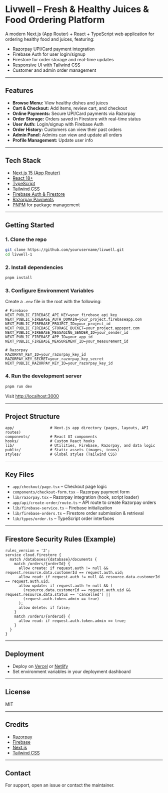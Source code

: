# Livwell – Fresh & Healthy Juices & Food Ordering Platform

A modern Next.js (App Router) + React + TypeScript web application for ordering healthy food and juices, featuring:
- Razorpay UPI/Card payment integration
- Firebase Auth for user login/signup
- Firestore for order storage and real-time updates
- Responsive UI with Tailwind CSS
- Customer and admin order management

---

## Features

- **Browse Menu:** View healthy dishes and juices
- **Cart & Checkout:** Add items, review cart, and checkout
- **Online Payments:** Secure UPI/Card payments via Razorpay
- **Order Storage:** Orders saved in Firestore with real-time status
- **User Auth:** Login/signup with Firebase Auth
- **Order History:** Customers can view their past orders
- **Admin Panel:** Admins can view and update all orders
- **Profile Management:** Update user info

---

## Tech Stack
- [Next.js 15 (App Router)](https://nextjs.org/)
- [React 18+](https://react.dev/)
- [TypeScript](https://www.typescriptlang.org/)
- [Tailwind CSS](https://tailwindcss.com/)
- [Firebase Auth & Firestore](https://firebase.google.com/)
- [Razorpay Payments](https://razorpay.com/)
- [PNPM](https://pnpm.io/) for package management

---

## Getting Started

### 1. Clone the repo
```sh
git clone https://github.com/yourusername/livwell.git
cd livwell-1
```

### 2. Install dependencies
```sh
pnpm install
```

### 3. Configure Environment Variables
Create a `.env` file in the root with the following:
```env
# Firebase
NEXT_PUBLIC_FIREBASE_API_KEY=your_firebase_api_key
NEXT_PUBLIC_FIREBASE_AUTH_DOMAIN=your_project.firebaseapp.com
NEXT_PUBLIC_FIREBASE_PROJECT_ID=your_project_id
NEXT_PUBLIC_FIREBASE_STORAGE_BUCKET=your_project.appspot.com
NEXT_PUBLIC_FIREBASE_MESSAGING_SENDER_ID=your_sender_id
NEXT_PUBLIC_FIREBASE_APP_ID=your_app_id
NEXT_PUBLIC_FIREBASE_MEASUREMENT_ID=your_measurement_id

# Razorpay
RAZORPAY_KEY_ID=your_razorpay_key_id
RAZORPAY_KEY_SECRET=your_razorpay_key_secret
NEXT_PUBLIC_RAZORPAY_KEY_ID=your_razorpay_key_id
```

### 4. Run the development server
```sh
pnpm run dev
```
Visit [http://localhost:3000](http://localhost:3000)

---

## Project Structure
```
app/                # Next.js app directory (pages, layouts, API routes)
components/         # React UI components
hooks/              # Custom React hooks
lib/                # Utilities, Firebase, Razorpay, and data logic
public/             # Static assets (images, icons)
styles/             # Global styles (Tailwind CSS)
```

---

## Key Files
- `app/checkout/page.tsx` – Checkout page logic
- `components/checkout-form.tsx` – Razorpay payment form
- `lib/razorpay.tsx` – Razorpay integration (hook, script loader)
- `app/api/create-order/route.ts` – API route to create Razorpay orders
- `lib/firebase-service.ts` – Firebase initialization
- `lib/firebase-orders.ts` – Firestore order submission & retrieval
- `lib/types/order.ts` – TypeScript order interfaces

---

## Firestore Security Rules (Example)
```
rules_version = '2';
service cloud.firestore {
  match /databases/{database}/documents {
    match /orders/{orderId} {
      allow create: if request.auth != null && request.resource.data.customerId == request.auth.uid;
      allow read: if request.auth != null && resource.data.customerId == request.auth.uid;
      allow update: if request.auth != null && (
        (resource.data.customerId == request.auth.uid && request.resource.data.status == 'cancelled') ||
        (request.auth.token.admin == true)
      );
      allow delete: if false;
    }
    match /orders/{orderId} {
      allow read: if request.auth.token.admin == true;
    }
  }
}
```

---

## Deployment
- Deploy on [Vercel](https://vercel.com/) or [Netlify](https://www.netlify.com/)
- Set environment variables in your deployment dashboard

---

## License
MIT

---

## Credits
- [Razorpay](https://razorpay.com/)
- [Firebase](https://firebase.google.com/)
- [Next.js](https://nextjs.org/)
- [Tailwind CSS](https://tailwindcss.com/)

---

## Contact
For support, open an issue or contact the maintainer.
